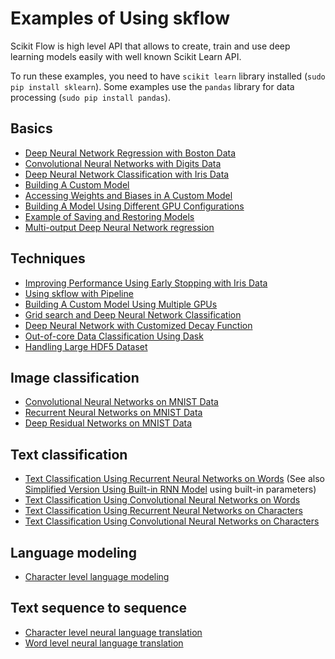 # Examples of Using skflow

Scikit Flow is high level API that allows to create,
train and use deep learning models easily with well
known Scikit Learn API.

To run these examples, you need to have `scikit learn` library installed (`sudo pip install sklearn`).
Some examples use the `pandas` library for data processing (`sudo pip install pandas`).

## Basics

* [Deep Neural Network Regression with Boston Data](boston.py)
* [Convolutional Neural Networks with Digits Data](digits.py)
* [Deep Neural Network Classification with Iris Data](iris.py)
* [Building A Custom Model](iris_custom_model.py)
* [Accessing Weights and Biases in A Custom Model](mnist_weights.py)
* [Building A Model Using Different GPU Configurations](iris_run_config.py)
* [Example of Saving and Restoring Models](iris_save_restore.py)
* [Multi-output Deep Neural Network regression](multioutput_regression.py)


## Techniques

* [Improving Performance Using Early Stopping with Iris Data](iris_val_based_early_stopping.py)
* [Using skflow with Pipeline](iris_with_pipeline.py)
* [Building A Custom Model Using Multiple GPUs](multiple_gpu.py)
* [Grid search and Deep Neural Network Classification](iris_gridsearch_cv.py)
* [Deep Neural Network with Customized Decay Function](iris_custom_decay_dnn.py)
* [Out-of-core Data Classification Using Dask](out_of_core_data_classification.py)
* [Handling Large HDF5 Dataset](hdf5_classification.py)

## Image classification

* [Convolutional Neural Networks on MNIST Data](mnist.py)
* [Recurrent Neural Networks on MNIST Data](mnist_rnn.py)
* [Deep Residual Networks on MNIST Data](resnet.py)


## Text classification

* [Text Classification Using Recurrent Neural Networks on Words](text_classification.py)
(See also [Simplified Version Using Built-in RNN Model](text_classification_builtin_rnn_model.py) using built-in parameters)
* [Text Classification Using Convolutional Neural Networks on Words](text_classification_cnn.py)
* [Text Classification Using Recurrent Neural Networks on Characters](text_classification_character_rnn.py)
* [Text Classification Using Convolutional Neural Networks on Characters](text_classification_character_cnn.py)


## Language modeling

* [Character level language modeling](language_model.py)


## Text sequence to sequence

* [Character level neural language translation](neural_translation.py)
* [Word level neural language translation](neural_translation_word.py)

